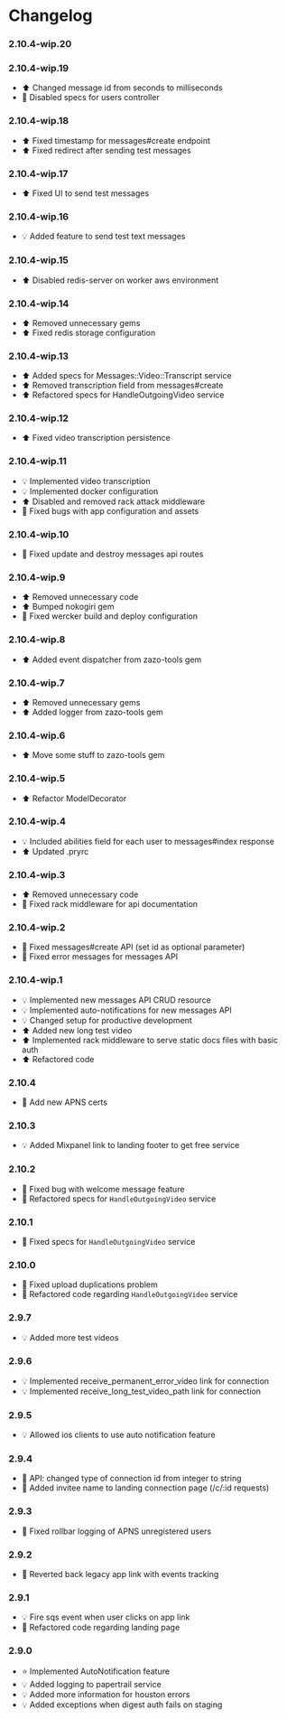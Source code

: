 # Changelog

### 2.10.4-wip.20

### 2.10.4-wip.19
- :arrow_up: Changed message id from seconds to milliseconds
- :hammer: Disabled specs for users controller

### 2.10.4-wip.18
- :arrow_up: Fixed timestamp for messages#create endpoint
- :arrow_up: Fixed redirect after sending test messages

### 2.10.4-wip.17
- :arrow_up: Fixed UI to send test messages

### 2.10.4-wip.16
- :bulb: Added feature to send test text messages

### 2.10.4-wip.15
- :arrow_up: Disabled redis-server on worker aws environment

### 2.10.4-wip.14
- :arrow_up: Removed unnecessary gems
- :arrow_up: Fixed redis storage configuration

### 2.10.4-wip.13
- :arrow_up: Added specs for Messages::Video::Transcript service
- :arrow_up: Removed transcription field from messages#create
- :arrow_up: Refactored specs for HandleOutgoingVideo service

### 2.10.4-wip.12
- :arrow_up: Fixed video transcription persistence

### 2.10.4-wip.11
- :bulb: Implemented video transcription
- :bulb: Implemented docker configuration
- :arrow_up: Disabled and removed rack attack middleware
- :hammer: Fixed bugs with app configuration and assets

### 2.10.4-wip.10
- :hammer: Fixed update and destroy messages api routes

### 2.10.4-wip.9
- :arrow_up: Removed unnecessary code
- :arrow_up: Bumped nokogiri gem
- :hammer: Fixed wercker build and deploy configuration

### 2.10.4-wip.8
- :arrow_up: Added event dispatcher from zazo-tools gem

### 2.10.4-wip.7
- :arrow_up: Removed unnecessary gems
- :arrow_up: Added logger from zazo-tools gem

### 2.10.4-wip.6
- :arrow_up: Move some stuff to zazo-tools gem

### 2.10.4-wip.5
- :arrow_up: Refactor ModelDecorator

### 2.10.4-wip.4
- :bulb: Included abilities field for each user to messages#index response
- :arrow_up: Updated .pryrc

### 2.10.4-wip.3
- :arrow_up: Removed unnecessary code
- :hammer: Fixed rack middleware for api documentation

### 2.10.4-wip.2
- :hammer: Fixed messages#create API (set id as optional parameter)
- :hammer: Fixed error messages for messages API

### 2.10.4-wip.1
- :bulb: Implemented new messages API CRUD resource
- :bulb: Implemented auto-notifications for new messages API
- :bulb: Changed setup for productive development
- :arrow_up: Added new long test video
- :arrow_up: Implemented rack middleware to serve static docs files with basic auth
- :arrow_up: Refactored code

### 2.10.4
- :hammer: Add new APNS certs

### 2.10.3
- :bulb: Added Mixpanel link to landing footer to get free service

### 2.10.2
- :hammer: Fixed bug with welcome message feature
- :hammer: Refactored specs for `HandleOutgoingVideo` service

### 2.10.1
- :hammer: Fixed specs for `HandleOutgoingVideo` service

### 2.10.0
- :hammer: Fixed upload duplications problem
- :hammer: Refactored code regarding `HandleOutgoingVideo` service

### 2.9.7
- :bulb: Added more test videos

### 2.9.6
- :bulb: Implemented receive_permanent_error_video link for connection
- :bulb: Implemented receive_long_test_video_path link for connection

### 2.9.5
- :bulb: Allowed ios clients to use auto notification feature

### 2.9.4
- :hammer: API: changed type of connection id from integer to string
- :hammer: Added invitee name to landing connection page (/c/:id requests)

### 2.9.3
- :hammer: Fixed rollbar logging of APNS unregistered users

### 2.9.2
- :hammer: Reverted back legacy app link with events tracking

### 2.9.1
- :bulb: Fire sqs event when user clicks on app link
- :hammer: Refactored code regarding landing page

### 2.9.0
- :star: Implemented AutoNotification feature
- :bulb: Added logging to papertrail service
- :bulb: Added more information for houston errors
- :bulb: Added exceptions when digest auth fails on staging
